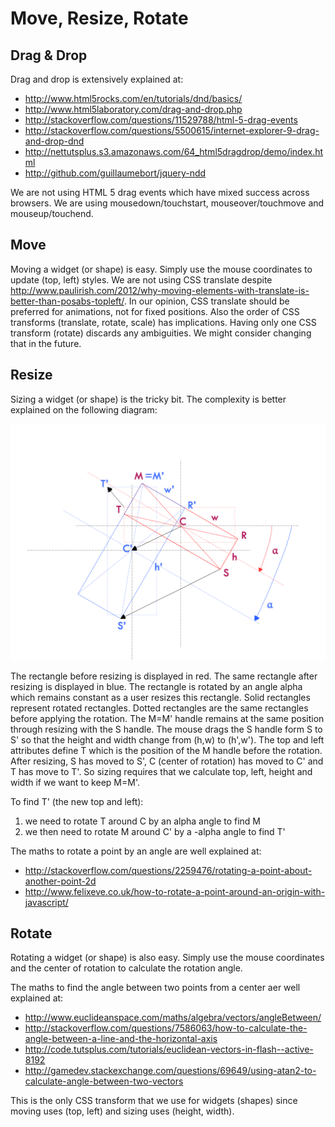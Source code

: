 # Move, Resize, Rotate

## Drag & Drop

Drag and drop is extensively explained at:

- http://www.html5rocks.com/en/tutorials/dnd/basics/
- http://www.html5laboratory.com/drag-and-drop.php
- http://stackoverflow.com/questions/11529788/html-5-drag-events
- http://stackoverflow.com/questions/5500615/internet-explorer-9-drag-and-drop-dnd
- http://nettutsplus.s3.amazonaws.com/64_html5dragdrop/demo/index.html
- http://github.com/guillaumebort/jquery-ndd

We are not using HTML 5 drag events which have mixed success across browsers.
We are using mousedown/touchstart, mouseover/touchmove and mouseup/touchend.  

## Move

Moving a widget (or shape) is easy.
Simply use the mouse coordinates to update (top, left) styles.
We are not using CSS translate despite http://www.paulirish.com/2012/why-moving-elements-with-translate-is-better-than-posabs-topleft/.
In our opinion, CSS translate should be preferred for animations, not for fixed positions.
Also the order of CSS transforms (translate, rotate, scale) has implications. Having only one CSS transform (rotate) discards any ambiguities.
We might consider changing that in the future.

## Resize

Sizing a widget (or shape) is the tricky bit.
The complexity is better explained on the following diagram:

![Resizing](move-resize-rotate.png)

The rectangle before resizing is displayed in red. The same rectangle after resizing is displayed in blue.
The rectangle is rotated by an angle alpha which remains constant as a user resizes this rectangle.
Solid rectangles represent rotated rectangles. Dotted rectangles are the same rectangles before applying the rotation.
The M=M' handle remains at the same position through resizing with the S handle.
The mouse drags the S handle form S to S' so that the height and width change from (h,w) to (h',w').
The top and left attributes define T which is the position of the M handle before the rotation.
After resizing, S has moved to S', C (center of rotation) has moved to C' and T has move to T'.
So sizing requires that we calculate top, left, height and width if we want to keep M=M'.

To find T' (the new top and left):
1. we need to rotate T around C by an alpha angle to find M
2. we then need to rotate M around C' by a -alpha angle to find T'

The maths to rotate a point by an angle are well explained at:

- http://stackoverflow.com/questions/2259476/rotating-a-point-about-another-point-2d
- http://www.felixeve.co.uk/how-to-rotate-a-point-around-an-origin-with-javascript/

## Rotate

Rotating a widget (or shape) is also easy.
Simply use the mouse coordinates and the center of rotation to calculate the rotation angle.

The maths to find the angle between two points from a center aer well explained at:

- http://www.euclideanspace.com/maths/algebra/vectors/angleBetween/
- http://stackoverflow.com/questions/7586063/how-to-calculate-the-angle-between-a-line-and-the-horizontal-axis
- http://code.tutsplus.com/tutorials/euclidean-vectors-in-flash--active-8192
- http://gamedev.stackexchange.com/questions/69649/using-atan2-to-calculate-angle-between-two-vectors

This is the only CSS transform that we use for widgets (shapes) since moving uses (top, left) and sizing uses (height, width).
